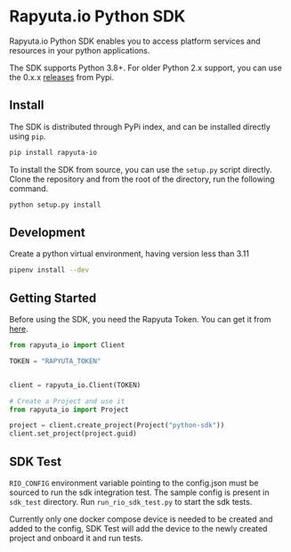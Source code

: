 # Rapyuta.io Python SDK

Rapyuta.io Python SDK enables you to access platform services and resources in
your python applications.

The SDK supports Python 3.8+. For older Python 2.x support, you can use the
0.x.x [releases](https://pypi.org/project/rapyuta-io/#history) from Pypi.

## Install

The SDK is distributed through PyPi index, and can be installed directly using `pip`.

```bash
pip install rapyuta-io
```

To install the SDK from source, you can use the `setup.py` script directly.
Clone the repository and from the root of the directory, run the following
command.

``` bash
python setup.py install
```

## Development

Create a python virtual environment, having version less than 3.11

```bash
pipenv install --dev
```

## Getting Started

Before using the SDK, you need the Rapyuta Token. You can get it from
[here](https://auth.rapyuta.io/authToken/).

``` python
from rapyuta_io import Client

TOKEN = "RAPYUTA_TOKEN"


client = rapyuta_io.Client(TOKEN)

# Create a Project and use it
from rapyuta_io import Project

project = client.create_project(Project("python-sdk"))
client.set_project(project.guid)
```

## SDK Test

`RIO_CONFIG` environment variable pointing to the config.json must be sourced to 
run the sdk integration test. The sample config is present in `sdk_test` directory.
Run `run_rio_sdk_test.py` to start the sdk tests.

Currently only one docker compose device is needed to be created and added to the config, 
SDK Test will add the device to the newly created project and onboard it and run tests.

